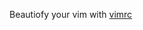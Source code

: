 Beautiofy your vim with [vimrc](https://github.com/AVitg/Projektfach-HS-NR_WS2019-20/blob/master/Library/Linux/vimrc)

